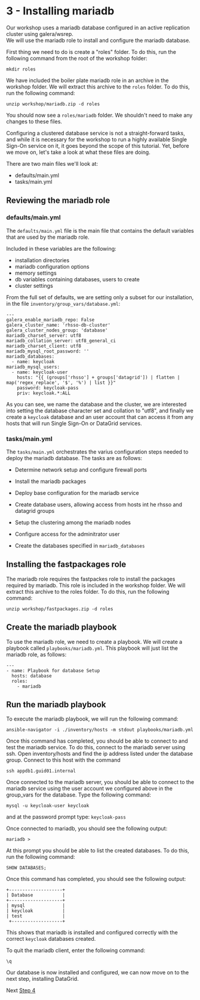 # 3 - Installing mariadb

Our workshop uses a mariadb database configured in an active replication cluster using galera/wsrep.  
We will use the mariadb role to install and configure the mariadb database.  

First thing we need to do is create a "roles" folder.  To do this, run the following command from the root of the workshop folder:

    mkdir roles

We have included the boiler plate mariadb role in an archive in the workshop folder.  We will extract this archive to the `roles` folder.  To do this, run the following command:

`unzip workshop/mariadb.zip -d roles`

You should now see a `roles/mariadb` folder.  We shouldn't need to make any changes to these files.  

Configuring a clustered database service is not a straight-forward tasks, and while it is necessary for the workshop to run a highly available Single Sign-On service on it, it goes
beyond the scope of this tutorial. Yet, before we move on, let's take a look at what these files are doing.

There are two main files we'll look at:

* defaults/main.yml
* tasks/main.yml

## Reviewing the mariadb role

### defaults/main.yml

The `defaults/main.yml` file is the main file that contains the default variables that are used by the mariadb role.  

Included in these variables are the following:

* installation directories
* mariadb configuration options
* memory settings
* db variables containing databases, users to create
* cluster settings

From the full set of defaults, we are setting only a subset for our installation, in the file `inventory/group_vars/database.yml`:

```
---
galera_enable_mariadb_repo: False
galera_cluster_name: 'rhsso-db-cluster'
galera_cluster_nodes_group: 'database'
mariadb_charset_server: utf8
mariadb_collation_server: utf8_general_ci
mariadb_charset_client: utf8
mariadb_mysql_root_password: ''
mariadb_databases:
  - name: keycloak
mariadb_mysql_users:
  - name: keycloak-user
    hosts: "{{ (groups['rhsso'] + groups['datagrid']) | flatten | map('regex_replace', '$', '%') | list }}"
    password: keycloak-pass
    priv: keycloak.*:ALL
```

As you can see, we name the database and the cluster, we are interested into setting the database character set and collation to "utf8", and finally we create a `keycloak` database and an user account
that can access it from any hosts that will run Single Sign-On or DataGrid services.


### tasks/main.yml

The `tasks/main.yml` orchestrates the varius configuration steps needed to deploy the mariadb database. The tasks are as follows:

* Determine network setup and configure firewall ports

* Install the mariadb packages

* Deploy base configuration for the mariadb service

* Create database users, allowing access from hosts int he rhsso and datagrid groups

* Setup the clustering among the mariadb nodes

* Configure access for the adminitrator user

* Create the databases specified in `mariadb_databases`


## Installing the fastpackages role

The mariadb role requires the fastpackes role to install the packages required by mariadb.  This role is included in the workshop folder.  We will extract this archive to the roles folder.  To do this, run the following command: 

`unzip workshop/fastpackages.zip -d roles`

## Create the mariadb playbook

To use the mariadb role, we need to create a playbook.  We will create a playbook called `playbooks/mariadb.yml`.  This playbook will just list the mariadb role, as follows:

```
---
- name: Playbook for database Setup
  hosts: database
  roles:
    - mariadb
```

## Run the mariadb playbook

To execute the mariadb playbook, we will run the following command:

`ansible-navigator -i ./inventory/hosts -m stdout playbooks/mariadb.yml`

Once this command has completed, you should be able to connect to and test the mariadb service.  To do this, connect to the mariadb server using ssh.  Open inventory/hosts and find the ip address listed under the database group.  Connect to this host with the command 

`ssh appdb1.guid01.internal`

Once connected to the mariadb server, you should be able to connect to the mariadb service using the user account we configured above in the group_vars for the database. Type the following command: 

`mysql -u keycloak-user keycloak` 

and at the password prompt type: `keycloak-pass`

Once connected to mariadb, you should see the following output:

```
mariadb > 
```

At this prompt you should be able to list the created databases.  To do this, run the following command:

`SHOW DATABASES;`

Once this command has completed, you should see the following output:

```
+--------------------+
| Database           |
+--------------------+
| mysql              | 
| keycloak           |
| test               |
 +-------------------+
```

This shows that mariadb is installed and configured correctly with the correct `keycloak` databases created.

To quit the mariadb client, enter the following command:

`\q`

Our database is now installed and configured, we can now move on to the next step, installing DataGrid.

Next [Step 4](./04-deploying-datagrid.md)
